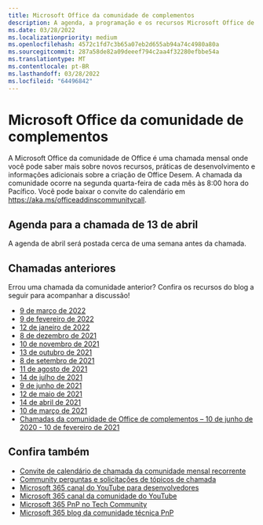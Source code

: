 ```yaml
---
title: Microsoft Office da comunidade de complementos
description: A agenda, a programação e os recursos Microsoft Office de chamada da comunidade de complementos mensalmente.
ms.date: 03/28/2022
ms.localizationpriority: medium
ms.openlocfilehash: 4572c1fd7c3b65a07eb2d655ab94a74c4980a80a
ms.sourcegitcommit: 287a58de82a09deeef794c2aa4f32280efbbe54a
ms.translationtype: MT
ms.contentlocale: pt-BR
ms.lasthandoff: 03/28/2022
ms.locfileid: "64496842"
---
```

# <a name="microsoft-office-add-ins-community-call"></a>Microsoft Office da comunidade de complementos

A Microsoft Office da comunidade de Office é uma chamada mensal onde você pode saber mais sobre novos recursos, práticas de desenvolvimento e informações adicionais sobre a criação de Office Desem. A chamada da comunidade ocorre na segunda quarta-feira de cada mês às 8:00 hora do Pacífico. Você pode baixar o convite do calendário em https://aka.ms/officeaddinscommunitycall.

## <a name="agenda-for-april-13th-call"></a>Agenda para a chamada de 13 de abril

A agenda de abril será postada cerca de uma semana antes da chamada.

## <a name="previous-calls"></a>Chamadas anteriores

Errou uma chamada da comunidade anterior? Confira os recursos do blog a seguir para acompanhar a discussão!

- [9 de março de 2022](https://techcommunity.microsoft.com/t5/microsoft-365-pnp-blog/office-add-ins-community-call-march-9-2022/ba-p/3255173)
- [9 de fevereiro de 2022](https://techcommunity.microsoft.com/t5/microsoft-365-pnp-blog/office-add-ins-community-call-february-9-2022/ba-p/3164559)
- [12 de janeiro de 2022](https://techcommunity.microsoft.com/t5/microsoft-365-pnp-blog/office-add-ins-community-call-january-12-2022/ba-p/3061097)
- [8 de dezembro de 2021](https://techcommunity.microsoft.com/t5/microsoft-365-pnp-blog/office-add-ins-community-call-december-8-2021/ba-p/3032949)
- [10 de novembro de 2021](https://techcommunity.microsoft.com/t5/microsoft-365-pnp-blog/office-add-ins-community-call-november-10-2021/ba-p/2983146)
- [13 de outubro de 2021](https://techcommunity.microsoft.com/t5/microsoft-365-pnp-blog/office-add-ins-community-call-october-13-2021/ba-p/2867151)
- [8 de setembro de 2021](https://techcommunity.microsoft.com/t5/microsoft-365-pnp-blog/office-add-ins-community-call-september-8-2021/ba-p/2747100)
- [11 de agosto de 2021](https://techcommunity.microsoft.com/t5/microsoft-365-pnp-blog/office-add-ins-community-call-august-2021/ba-p/2661372)
- [14 de julho de 2021](https://techcommunity.microsoft.com/t5/microsoft-365-pnp-blog/office-add-ins-community-call-july-2021/ba-p/2573384)
- [9 de junho de 2021](https://techcommunity.microsoft.com/t5/microsoft-365-pnp-blog/office-add-ins-community-call-june-2021/ba-p/2446156)
- [12 de maio de 2021](https://techcommunity.microsoft.com/t5/microsoft-365-pnp-blog/office-add-ins-community-call-may-2021/ba-p/2369804)
- [14 de abril de 2021](https://techcommunity.microsoft.com/t5/microsoft-365-pnp-blog/office-add-ins-community-call-april-14-2021/ba-p/2318886)
- [10 de março de 2021](https://techcommunity.microsoft.com/t5/microsoft-365-pnp-blog/office-add-ins-community-call-march-10-2021/ba-p/2205369)
- [Chamadas da comunidade de Office de complementos – 10 de junho de 2020 - 10 de fevereiro de 2021](https://cdn.graph.office.net/prod/office/Office-Add-ins-Community-Call-Archive.pdf)

## <a name="see-also"></a>Confira também

- [Convite de calendário de chamada da comunidade mensal recorrente](https://aka.ms/officeaddinscommunitycall)
- [Community perguntas e solicitações de tópicos de chamada](https://aka.ms/officeaddinsform)
- [Microsoft 365 canal do YouTube para desenvolvedores](https://aka.ms/m365devyoutube)
- [Microsoft 365 canal da comunidade do YouTube](https://aka.ms/m365pnp/videos )
- [Microsoft 365 PnP no Tech Community](https://aka.ms/m365pnp/community)
- [Microsoft 365 blog da comunidade técnica PnP](https://aka.ms/m365pnp/community/blog)
